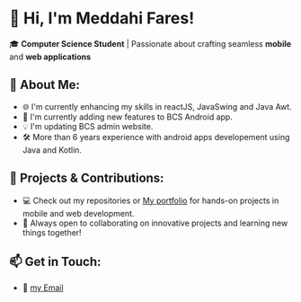 # 👋 Hi, I'm Meddahi Fares!

🎓 **Computer Science Student** | Passionate about crafting seamless **mobile** and **web applications**

## 🚀 About Me:
- 🌐 I'm currently enhancing my skills in reactJS, JavaSwing and Java Awt.
- 📱 I'm currently adding new features to BCS Android app.
- 💡 I'm updating BCS admin website.
- 🛠️ More than 6 years experience with android apps developement using Java and Kotlin.

## 📂 Projects & Contributions:
- 💻 Check out my repositories or <a href="https://meddahi-fares.netlify.app" target="_blank">My portfolio<a/> for hands-on projects in mobile and web development.
- 🌟 Always open to collaborating on innovative projects and learning new things together!

## 📫 Get in Touch:
- 📧 [my Email](mailto:fares.mdh1@gmail.com)
